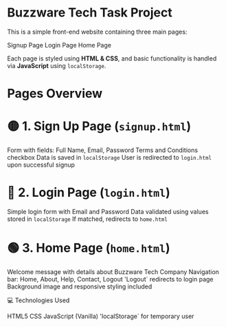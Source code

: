 # Buzzware Tech Task  Project

This is a simple front-end website containing three main pages:

Signup Page
Login Page
Home Page

Each page is styled using **HTML & CSS**, and basic functionality is handled via **JavaScript** using `localStorage`.

# Pages Overview

# 🟡 1. Sign Up Page (`signup.html`)
Form with fields: Full Name, Email, Password
Terms and Conditions checkbox
Data is saved in `localStorage`
User is redirected to `login.html` upon successful signup

# 🔵 2. Login Page (`login.html`)
Simple login form with Email and Password
Data validated using values stored in `localStorage`
If matched, redirects to `home.html`

# 🟢 3. Home Page (`home.html`)
Welcome message with details about Buzzware Tech Company
Navigation bar: Home, About, Help, Contact, Logout
'Logout` redirects to login page
Background image and responsive styling included

💻 Technologies Used

HTML5
CSS
JavaScript (Vanilla)
'localStorage` for temporary user
